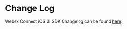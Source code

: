 # Change Log

Webex Connect iOS UI SDK Changelog can be found [here](https://developers.imiconnect.io/docs/ios-ui-sdk).
